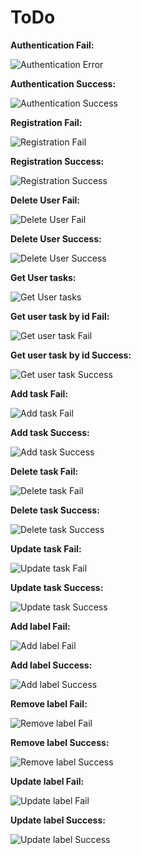 # ToDo

**Authentication Fail:**

![Authentication Error](https://raw.githubusercontent.com/baranyaimate/ToDo/master/img%20resources/Authentication%20E.PNG?token=ALBAXQ7VFTIR3IUCYFHP4DLAWJVEW)

**Authentication Success:**

![Authentication Success](https://raw.githubusercontent.com/baranyaimate/ToDo/master/img%20resources/Authentication.PNG?token=ALBAXQZDLXNO75L27D2DEBLAWJVQI)

**Registration Fail:**

![Registration Fail](https://raw.githubusercontent.com/baranyaimate/ToDo/master/img%20resources/Registration.PNG)

**Registration Success:**

![Registration Success](https://raw.githubusercontent.com/baranyaimate/ToDo/master/img%20resources/Registration%20E.PNG?token=ALBAXQ7YS7SF5T6MDJASXXDAWJVVM)

**Delete User Fail:**

![Delete User Fail](https://raw.githubusercontent.com/baranyaimate/ToDo/master/img%20resources/DeleteUser%20E.PNG?token=ALBAXQY4M7TEVBNCWSUT3KTAWJV56)

**Delete User Success:**

![Delete User Success](https://raw.githubusercontent.com/baranyaimate/ToDo/master/img%20resources/DeleteUser.PNG?token=ALBAXQ5UYNTGEKZ24A5ACG3AWJV44)

**Get User tasks:**

![Get User tasks](https://raw.githubusercontent.com/baranyaimate/ToDo/master/img%20resources/tasks.PNG?token=ALBAXQ5QCK5NN5XX6FPPEW3AWJWCO)

**Get user task by id Fail:**

![Get user task Fail](https://raw.githubusercontent.com/baranyaimate/ToDo/master/img%20resources/task%20E.PNG?token=ALBAXQ5KMWS6RAM2FWGUZSTAWJWPE)

**Get user task by id Success:**

![Get user task Success](https://raw.githubusercontent.com/baranyaimate/ToDo/master/img%20resources/task.PNG?token=ALBAXQYWQ5DEFJKLUN3P3ATAWJWJG)

**Add task Fail:**

![Add task Fail](https://raw.githubusercontent.com/baranyaimate/ToDo/master/img%20resources/add%20task%20E.PNG?token=ALBAXQ5DATSYQILGKH3O433AWJWSQ)

**Add task Success:**

![Add task Success](https://raw.githubusercontent.com/baranyaimate/ToDo/master/img%20resources/add%20task%20E.PNG?token=ALBAXQ5HDSMGBRYBPRO6DALAWJWXG)

**Delete task Fail:**

![Delete task Fail](https://raw.githubusercontent.com/baranyaimate/ToDo/master/img%20resources/delete%20task%20E.PNG?token=ALBAXQ5LCOGAQVX5JQDSGB3AWJWZA)

**Delete task Success:**

![Delete task Success](https://raw.githubusercontent.com/baranyaimate/ToDo/master/img%20resources/delete%20task.PNG?token=ALBAXQ36Q6EETNKQVO673KDAWJW3U)

**Update task Fail:**

![Update task Fail](https://raw.githubusercontent.com/baranyaimate/ToDo/master/img%20resources/update%20task%20E.PNG?token=ALBAXQY2K4FRSHEFPEB5SG3AWJXA2)

**Update task Success:**

![Update task Success](https://raw.githubusercontent.com/baranyaimate/ToDo/master/img%20resources/update%20task.PNG?token=ALBAXQ7Z7YYWQJY3F57WUKDAWJXCO)

**Add label Fail:**

![Add label Fail](https://raw.githubusercontent.com/baranyaimate/ToDo/master/img%20resources/add%20label%20E.PNG?token=ALBAXQ7OCN6MNW2TSRYK26DAWJXGW)

**Add label Success:**

![Add label Success](https://raw.githubusercontent.com/baranyaimate/ToDo/master/img%20resources/add%20label.PNG?token=ALBAXQ2EVDENM5IYSSMUFFLAWJXLM)

**Remove label Fail:**

![Remove label Fail](https://raw.githubusercontent.com/baranyaimate/ToDo/master/img%20resources/remove%20label%20E.PNG?token=ALBAXQZ5QSNY4P2B7G4EVZLAWJXNU)

**Remove label Success:**

![Remove label Success](https://raw.githubusercontent.com/baranyaimate/ToDo/master/img%20resources/remove%20label.PNG?token=ALBAXQ3FDFFLF3RO243CSN3AWJXQQ)

**Update label Fail:**

![Update label Fail](https://raw.githubusercontent.com/baranyaimate/ToDo/master/img%20resources/update%20label%20E.PNG?token=ALBAXQ7MAAXHM6NXE4C7ZHTAWJXSE)

**Update label Success:**

![Update label Success](https://raw.githubusercontent.com/baranyaimate/ToDo/master/img%20resources/update%20label.PNG?token=ALBAXQ5S75HBV2DAL7DTEXLAWJXVE)



